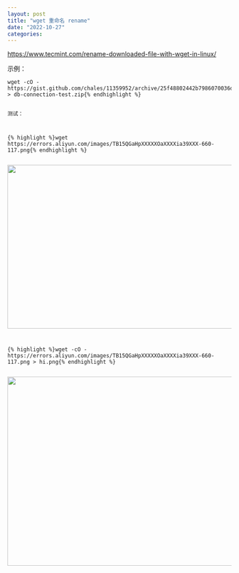 ```yaml
---
layout: post
title: "wget 重命名 rename"
date: "2022-10-27"
categories: 
---
```

<p><a href="https://www.tecmint.com/rename-downloaded-file-with-wget-in-linux/">https://www.tecmint.com/rename-downloaded-file-with-wget-in-linux/</a></p>

<p>示例：</p>

<pre>
<code>wget -cO - https://gist.github.com/chales/11359952/archive/25f48802442b7986070036d214a2a37b8486282d.zip &gt; db-connection-test.zip{% endhighlight %}

<p>测试：</p>

{% highlight %}wget https://errors.aliyun.com/images/TB15QGaHpXXXXXOaXXXXia39XXX-660-117.png{% endhighlight %}

<p><img height="368" src="/uploads/ckeditor/pictures/666/image-20221027164528-3.png" width="1491" /></p>

{% highlight %}wget -cO - https://errors.aliyun.com/images/TB15QGaHpXXXXXOaXXXXia39XXX-660-117.png &gt; hi.png{% endhighlight %}

<p><img height="425" src="/uploads/ckeditor/pictures/665/image-20221027164441-2.png" width="1841" /></p>

